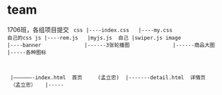 # team
1706班，各组项目提交
<code>
css
   |----index.css
   |----my.css   自己的css
js
   |----rem.js
   |myjs.js  自己
   |swiper.js
 image 
   |----banner
              |------3张轮播图
              |------商品大图
   |-----各种图标
   
  |——————-index.html  首页     (孟立忠)
  |-------detail.html  详情页  （孟立忠）
   |-----
   </code>
